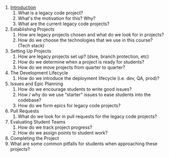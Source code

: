 1. [Introduction](1-introduction.md)
   1. What is a legacy code project?
   2. What's the motivation for this? Why?
   3. What are the current legacy code projects?
2. Establishing Projects
   1. How are legacy projects chosen and what do we look for in projects?
   2. How do we choose the technologies that we use in this course? (Tech stack)
3. Setting Up Projects
   1. How are legacy projects set up? (dsre, branch protection, etc)
   2. How do we determine when a project is ready for students?
   3. How do we move projects from quarter to quarter?
4. The Development Lifecycle
   1. How do we introduce the deployment lifecycle (i.e. dev, QA, prod)?
5. Issues and Epic Planning
   1. How do we encourage students to write good issues?
   2. How / why do we use “starter” issues to ease students into the codebase?
   3. How do we form epics for legacy code projects?
6. Pull Requests
   1. What do we look for in pull requests for the legacy code projects?
7. Evaluating Student Teams
   1. How do we track project progress?
   2. How do we assign points to student work?
8.  Completing the Project
   1. What are some common pitfalls for students when approaching these projects?
